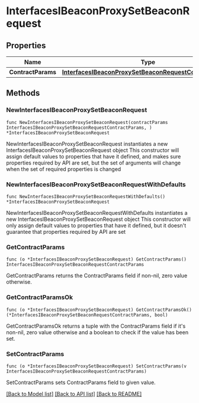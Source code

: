 # InterfacesIBeaconProxySetBeaconRequest

## Properties

Name | Type | Description | Notes
------------ | ------------- | ------------- | -------------
**ContractParams** | [**InterfacesIBeaconProxySetBeaconRequestContractParams**](InterfacesIBeaconProxySetBeaconRequestContractParams.md) |  | 

## Methods

### NewInterfacesIBeaconProxySetBeaconRequest

`func NewInterfacesIBeaconProxySetBeaconRequest(contractParams InterfacesIBeaconProxySetBeaconRequestContractParams, ) *InterfacesIBeaconProxySetBeaconRequest`

NewInterfacesIBeaconProxySetBeaconRequest instantiates a new InterfacesIBeaconProxySetBeaconRequest object
This constructor will assign default values to properties that have it defined,
and makes sure properties required by API are set, but the set of arguments
will change when the set of required properties is changed

### NewInterfacesIBeaconProxySetBeaconRequestWithDefaults

`func NewInterfacesIBeaconProxySetBeaconRequestWithDefaults() *InterfacesIBeaconProxySetBeaconRequest`

NewInterfacesIBeaconProxySetBeaconRequestWithDefaults instantiates a new InterfacesIBeaconProxySetBeaconRequest object
This constructor will only assign default values to properties that have it defined,
but it doesn't guarantee that properties required by API are set

### GetContractParams

`func (o *InterfacesIBeaconProxySetBeaconRequest) GetContractParams() InterfacesIBeaconProxySetBeaconRequestContractParams`

GetContractParams returns the ContractParams field if non-nil, zero value otherwise.

### GetContractParamsOk

`func (o *InterfacesIBeaconProxySetBeaconRequest) GetContractParamsOk() (*InterfacesIBeaconProxySetBeaconRequestContractParams, bool)`

GetContractParamsOk returns a tuple with the ContractParams field if it's non-nil, zero value otherwise
and a boolean to check if the value has been set.

### SetContractParams

`func (o *InterfacesIBeaconProxySetBeaconRequest) SetContractParams(v InterfacesIBeaconProxySetBeaconRequestContractParams)`

SetContractParams sets ContractParams field to given value.



[[Back to Model list]](../README.md#documentation-for-models) [[Back to API list]](../README.md#documentation-for-api-endpoints) [[Back to README]](../README.md)


